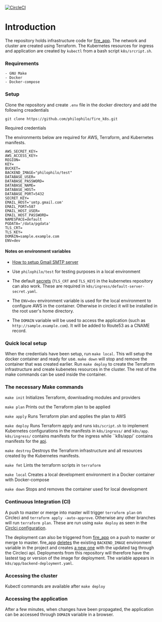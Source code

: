 [![CircleCI](https://circleci.com/gh/philophilo/fire_k8s.svg?style=shield)](https://app.circleci.com/pipelines/github/philophilo/fire_k8s?filter=all)

# Introduction

The repository holds infrastructure code for [fire_app](https://github.com/philophilo/fire_k8s.git). The network and cluster are created using Terraform. The Kubernetes resources for ingress and application are created by `kubectl` from a bash script `k8s/srcript.sh`.


### Requirements
```
- GNU Make
- Docker
- Docker-compose
```

### Setup
Clone the repository and create `.env` file in the docker directory and add the following creadentials

```
git clone https://github.com/philophilo/fire_k8s.git
```
Required credentials

The environments below are required for AWS, Terraform, and Kubernetes manifests.

```
AWS_SECRET_KEY=
AWS_ACCESS_KEY=
REGION=
KEY=
BUCKET=
BACKEND_IMAGE="philophilo/test"
DATABASE_USER=
DATABASE_PASSWORD=
DATABASE_NAME=
DATABASE_HOST=
DATABASE_PORT=5432
SECRET_KEY=
EMAIL_HOST='smtp.gmail.com'
EMAIL_PORT=587
EMAIL_HOST_USER=
EMAIL_HOST_PASSWORD=
NAMESPACE=default
PGDATA='/data/pgdata'
TLS_CRT=
TLS_KEY=
DOMAIN=sample.example.com
ENV=dev
```
#### Notes on environment variables
- [How to setup Gmail SMTP server](https://kinsta.com/blog/gmail-smtp-server/)

- Use `philophilo/test` for testing purposes in a local environment

- The default [secrets](https://github.com/nginxinc/kubernetes-ingress/blob/master/deployments/common/default-server-secret.yaml) (`TLS_CRT` and `TLS_KEY`) in the kubernetes repository can also work. These are required in `k8s/ingress/default-server-secret.yaml`.

- The `ENV=dev` environment variable is used for the local environment to configure AWS in the container. Otherwise in circleci it will be installed in the root user's home directory.

- The `DOMAIN` variable will be used to access the application (such as `http://sample.example.com`). It will be added to Route53 as a CNAME record.

### Quick local setup
When the credentials have been setup, run `make local`. This will setup the docker container and ready for use.
`make down` will stop and remove the container that was created earlier.
Run `make deploy` to create the Terraform infrastructure and create kubenetes resources in the cluster.
The rest of the make commands can be used inside the container.

### The necessary Make commands

`make init` Initializes Terraform, downloading modules and providers

`make plan` Prints out the Terraform plan to be applied

`make apply` Runs Terraform plan and applies the plan to AWS

`make deploy` Runs Terraform apply and runs `k8s/script.sh` to implement Kubernetes configurations in the manifests in `k8s/ingress/` and `k8s/app`. `k8s/ingress/` contains manifests for the ingress while ``k8s/app/` contains manifests for the [api](https://github.com/philophilo/fire_app).

`make destroy` Destroys the Terraform infrastructure and all resources created by the Kubernetes manifests.

`make fmt` Lints the terraform scripts in `terraform`

`make local` Creates a local development environment in a Docker container with Docker-compose

`make down` Stops and removes the container used for local development

### Continuous Integration (CI)
A push to master or merge into master will trigger `terraform plan` on Circleci and `terraform apply -auto-approve`. Otherwise any other branches will run `terraform plan`. These are run using `make deploy` as seen in the [Circlci configuration](https://github.com/philophilo/fire_k8s/blob/master/.circleci/config.yml#L71).

The deployment can also be triggered from [fire_app](https://github.com/philophilo/fire_app) on a push to master or merge to master. fire_app [deletes](https://github.com/philophilo/fire_app/blob/master/.circleci/config.yml#L52) the existing `BACKEND_IMAGE` environment variable in the project and creates [a new one](https://github.com/philophilo/fire_app/blob/master/.circleci/config.yml#L53) with the updated tag through the Circleci api. Deployments from this repository will therefore have the lastest tag or version of the image for deployment. The variable appears in `k8s/app/backend-deployment.yaml`.

### Accessing the cluster
Kubectl commands are available after `make deploy`

### Accessing the application
After a few minutes, when changes have been propagated, the application can be accessed through `DOMAIN` variable in a browser.